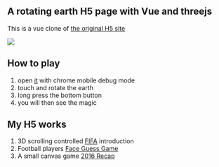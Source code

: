 ## A rotating earth H5 page with Vue and threejs

This is a vue clone of [the original H5 site](https://wa.qq.com/xplan/earth/index.html)

![](https://jackgit.github.io/xplan/illustration_01.jpg)


## How to play

1. open [it](http://jackgit.github.io/xplan) with chrome mobile debug mode
2. touch and rotate the earth
3. long press the bottom button
4. you will then see the magic

## My H5 works

1. 3D scrolling controlled [FIFA](https://github.com/JackGit/fifa) introduction
2. Football players [Face Guess Game](https://github.com/JackGit/face-guess-game)
3. A small canvas game [2016 Recap](https://github.com/jackyang-me/2016-recap.jackyang.me)
